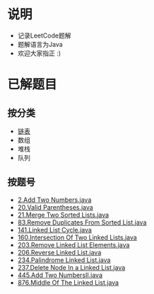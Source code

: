 # 说明
+ 记录LeetCode题解
+ 题解语言为Java
+ 欢迎大家指正 :) 
# 已解题目
## 按分类
+ [链表](https://github.com/LiuJiawei4132/Leetcode/tree/master/Java/LinkedList)
+ 数组
+ 堆栈
+ 队列

## 按题号

+ [2.Add Two Numbers.java](https://github.com/LiuJiawei4132/Leetcode/blob/master/Java/Linke/%232_AddTwoNumbers.java)
+ [20.Valid Parentheses.java](https://github.com/LiuJiawei4132/Leetcode/blob/master/Java//%2320_ValidParentheses.java)
+ [21.Merge Two Sorted Lists.java](https://github.com/LiuJiawei4132/Leetcode/blob/master/Java/Linke/%2321_MergeTwoSortedLists.java)
+ [83.Remove Duplicates From Sorted List.java](https://github.com/LiuJiawei4132/Leetcode/blob/master/Java/Linke/%2383_RemoveDuplicatesFromSortedList.java)
+ [141.Linked List Cycle.java](https://github.com/LiuJiawei4132/Leetcode/blob/master/Java/Linke/%23141_LinkedListCycle.java)
+ [160.Intersection Of Two Linked Lists.java](https://github.com/LiuJiawei4132/Leetcode/blob/master/Java/Linke/%23160_IntersectionOfTwoLinkedLists.java)
+ [203.Remove Linked List Elements.java](https://github.com/LiuJiawei4132/Leetcode/blob/master/Java/Linke/%23203_RemoveLinkedListElements.java)
+ [206.Reverse Linked List.java](https://github.com/LiuJiawei4132/Leetcode/blob/master/Java/Linke/%23206_ReverseLinkedList.java)
+ [234.Palindrome Linked List.java](https://github.com/LiuJiawei4132/Leetcode/blob/master/Java/Linke/%23234_PalindromeLinkedList.java)
+ [237.Delete Node In a Linked List.java](https://github.com/LiuJiawei4132/Leetcode/blob/master/Java/Linke/%23237_DeleteNodeInALinkedList.java)
+ [445.Add Two NumbersⅡ.java](https://github.com/LiuJiawei4132/Leetcode/blob/master/Java/Linke/%23445_AddTwoNumbersⅡ.java)
+ [876.Middle Of The Linked List.java](https://github.com/LiuJiawei4132/Leetcode/blob/master/Java/Linke/%23876_MiddleOfTheLinkedList.java)

